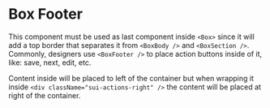 # Box Footer

This component must be used as last component inside `<Box>` since it will add a top border that separates it from `<BoxBody />` and `<BoxSection />`. Commonly, designers use `<BoxFooter />` to place action buttons inside of it, like: save, next, edit, etc.

Content inside will be placed to left of the container but when wrapping it inside `<div className="sui-actions-right" />` the content will be placed at right of the container.